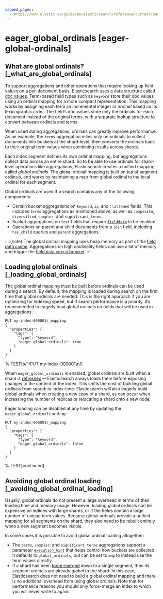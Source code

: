 ```yaml
---
mapped_pages:
  - https://www.elastic.co/guide/en/elasticsearch/reference/current/eager-global-ordinals.html
---
```


# eager_global_ordinals [eager-global-ordinals]

## What are global ordinals? [_what_are_global_ordinals]

To support aggregations and other operations that require looking up field values on a per-document basis, Elasticsearch uses a data structure called [doc values](/reference/elasticsearch/mapping-reference/doc-values.md). Term-based field types such as `keyword` store their doc values using an ordinal mapping for a more compact representation. This mapping works by assigning each term an incremental integer or *ordinal* based on its lexicographic order. The field’s doc values store only the ordinals for each document instead of the original terms, with a separate lookup structure to convert between ordinals and terms.

When used during aggregations, ordinals can greatly improve performance. As an example, the `terms` aggregation relies only on ordinals to collect documents into buckets at the shard-level, then converts the ordinals back to their original term values when combining results across shards.

Each index segment defines its own ordinal mapping, but aggregations collect data across an entire shard. So to be able to use ordinals for shard-level operations like aggregations, Elasticsearch creates a unified mapping called *global ordinals*. The global ordinal mapping is built on top of segment ordinals, and works by maintaining a map from global ordinal to the local ordinal for each segment.

Global ordinals are used if a search contains any of the following components:

* Certain bucket aggregations on `keyword`, `ip`, and `flattened` fields. This includes `terms` aggregations as mentioned above, as well as `composite`, `diversified_sampler`, and `significant_terms`.
* Bucket aggregations on `text` fields that require [`fielddata`](/reference/elasticsearch/mapping-reference/text.md#fielddata-mapping-param) to be enabled.
* Operations on parent and child documents from a `join` field, including `has_child` queries and `parent` aggregations.

::::{note}
The global ordinal mapping uses heap memory as part of the [field data cache](/reference/elasticsearch/configuration-reference/field-data-cache-settings.md). Aggregations on high cardinality fields can use a lot of memory and trigger the [field data circuit breaker](/reference/elasticsearch/configuration-reference/circuit-breaker-settings.md#fielddata-circuit-breaker).
::::



## Loading global ordinals [_loading_global_ordinals]

The global ordinal mapping must be built before ordinals can be used during a search. By default, the mapping is loaded during search on the first time that global ordinals are needed. This is the right approach if you are optimizing for indexing speed, but if search performance is a priority, it’s recommended to eagerly load global ordinals on fields that will be used in aggregations:

```console
PUT my-index-000001/_mapping
{
  "properties": {
    "tags": {
      "type": "keyword",
      "eager_global_ordinals": true
    }
  }
}
```
%  TEST[s/^/PUT my-index-000001\n/]

When `eager_global_ordinals` is enabled, global ordinals are built when a shard is [refreshed](https://www.elastic.co/docs/api/doc/elasticsearch/operation/operation-indices-refresh) — Elasticsearch always loads them before exposing changes to the content of the index. This shifts the cost of building global ordinals from search to index-time. Elasticsearch will also eagerly build global ordinals when creating a new copy of a shard, as can occur when increasing the number of replicas or relocating a shard onto a new node.

Eager loading can be disabled at any time by updating the `eager_global_ordinals` setting:

```console
PUT my-index-000001/_mapping
{
  "properties": {
    "tags": {
      "type": "keyword",
      "eager_global_ordinals": false
    }
  }
}
```
%  TEST[continued]


## Avoiding global ordinal loading [_avoiding_global_ordinal_loading]

Usually, global ordinals do not present a large overhead in terms of their loading time and memory usage. However, loading global ordinals can be expensive on indices with large shards, or if the fields contain a large number of unique term values. Because global ordinals provide a unified mapping for all segments on the shard, they also need to be rebuilt entirely when a new segment becomes visible.

In some cases it is possible to avoid global ordinal loading altogether:

* The `terms`, `sampler`, and `significant_terms` aggregations support a parameter [`execution_hint`](/reference/aggregations/search-aggregations-bucket-terms-aggregation.md#search-aggregations-bucket-terms-aggregation-execution-hint) that helps control how buckets are collected. It defaults to `global_ordinals`, but can be set to `map` to instead use the term values directly.
* If a shard has been [force-merged](https://www.elastic.co/docs/api/doc/elasticsearch/operation/operation-indices-forcemerge) down to a single segment, then its segment ordinals are already *global* to the shard. In this case, Elasticsearch does not need to build a global ordinal mapping and there is no additional overhead from using global ordinals. Note that for performance reasons you should only force-merge an index to which you will never write to again.


